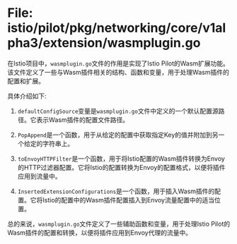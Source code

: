 # File: istio/pilot/pkg/networking/core/v1alpha3/extension/wasmplugin.go

在Istio项目中，`wasmplugin.go`文件的作用是实现了Istio Pilot的Wasm扩展功能。该文件定义了一些与Wasm插件相关的结构、函数和变量，用于处理Wasm插件的配置和扩展。

具体介绍如下:

1. `defaultConfigSource`变量是`wasmplugin.go`文件中定义的一个默认配置源路径。它表示Wasm插件的配置文件路径。

2. `PopAppend`是一个函数，用于从给定的配置中获取指定Key的值并附加到另一个给定的字符串上。

3. `toEnvoyHTTPFilter`是一个函数，用于将Istio配置的Wasm插件转换为Envoy的HTTP过滤器配置。它将Istio的配置转换为Envoy的配置格式，以便将插件应用到流量中。

4. `InsertedExtensionConfigurations`是一个函数，用于插入Wasm插件的配置。它将Istio的配置中的Wasm插件配置插入到Envoy流量配置中的适当位置。

总的来说，`wasmplugin.go`文件定义了一些辅助函数和变量，用于处理Istio Pilot的Wasm插件的配置和转换，以便将插件应用到Envoy代理的流量中。

